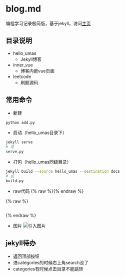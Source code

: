 # blog.md
编程学习记录极简版，基于jekyll，访问[主页](https://umas2023.github.io/)


## 目录说明

- hello_umas
  - Jekyll博客
- inner_vue
  - 博客内嵌vue页面
- leetcode
  - 刷题源码

## 常用命令

- 新建
```bash
python add.py
```

- 启动（hello_umas目录下）
```bash
jekyll serve
# 或
serve.py
```

- 打包（hello_umas同级目录）
```bash
jekyll build --source hello_umas --destination docs
# 或
build.py
```

- raw代码
{% raw %}{% endraw %}

{% raw %}
```
```
{% endraw %}

- 图片
![引入图片]({{site.url}}/image/windows/2023-06-28-env_path/image_1.png)




## jekyll待办

- 返回顶部按钮
- 进categories的时候右上角search没了
- categories有时候点击目录不能跳转












